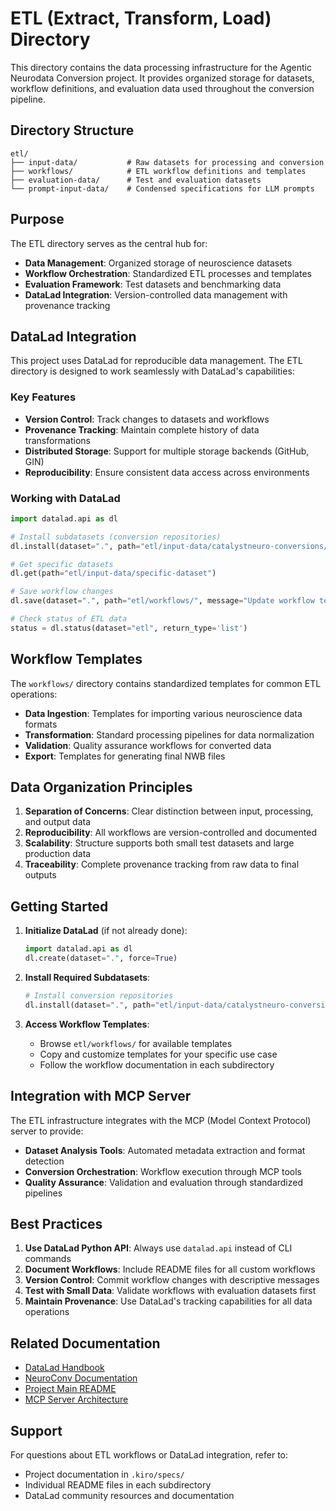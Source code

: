 # ETL (Extract, Transform, Load) Directory

This directory contains the data processing infrastructure for the Agentic
Neurodata Conversion project. It provides organized storage for datasets,
workflow definitions, and evaluation data used throughout the conversion
pipeline.

## Directory Structure

```
etl/
├── input-data/           # Raw datasets for processing and conversion
├── workflows/            # ETL workflow definitions and templates
├── evaluation-data/      # Test and evaluation datasets
└── prompt-input-data/    # Condensed specifications for LLM prompts
```

## Purpose

The ETL directory serves as the central hub for:

- **Data Management**: Organized storage of neuroscience datasets
- **Workflow Orchestration**: Standardized ETL processes and templates
- **Evaluation Framework**: Test datasets and benchmarking data
- **DataLad Integration**: Version-controlled data management with provenance
  tracking

## DataLad Integration

This project uses DataLad for reproducible data management. The ETL directory is
designed to work seamlessly with DataLad's capabilities:

### Key Features

- **Version Control**: Track changes to datasets and workflows
- **Provenance Tracking**: Maintain complete history of data transformations
- **Distributed Storage**: Support for multiple storage backends (GitHub, GIN)
- **Reproducibility**: Ensure consistent data access across environments

### Working with DataLad

```python
import datalad.api as dl

# Install subdatasets (conversion repositories)
dl.install(dataset=".", path="etl/input-data/catalystneuro-conversions/IBL-to-nwb")

# Get specific datasets
dl.get(path="etl/input-data/specific-dataset")

# Save workflow changes
dl.save(dataset=".", path="etl/workflows/", message="Update workflow templates")

# Check status of ETL data
status = dl.status(dataset="etl", return_type='list')
```

## Workflow Templates

The `workflows/` directory contains standardized templates for common ETL
operations:

- **Data Ingestion**: Templates for importing various neuroscience data formats
- **Transformation**: Standard processing pipelines for data normalization
- **Validation**: Quality assurance workflows for converted data
- **Export**: Templates for generating final NWB files

## Data Organization Principles

1. **Separation of Concerns**: Clear distinction between input, processing, and
   output data
2. **Reproducibility**: All workflows are version-controlled and documented
3. **Scalability**: Structure supports both small test datasets and large
   production data
4. **Traceability**: Complete provenance tracking from raw data to final outputs

## Getting Started

1. **Initialize DataLad** (if not already done):

   ```python
   import datalad.api as dl
   dl.create(dataset=".", force=True)
   ```

2. **Install Required Subdatasets**:

   ```python
   # Install conversion repositories
   dl.install(dataset=".", path="etl/input-data/catalystneuro-conversions", recursive=True)
   ```

3. **Access Workflow Templates**:
   - Browse `etl/workflows/` for available templates
   - Copy and customize templates for your specific use case
   - Follow the workflow documentation in each subdirectory

## Integration with MCP Server

The ETL infrastructure integrates with the MCP (Model Context Protocol) server
to provide:

- **Dataset Analysis Tools**: Automated metadata extraction and format detection
- **Conversion Orchestration**: Workflow execution through MCP tools
- **Quality Assurance**: Validation and evaluation through standardized
  pipelines

## Best Practices

1. **Use DataLad Python API**: Always use `datalad.api` instead of CLI commands
2. **Document Workflows**: Include README files for all custom workflows
3. **Version Control**: Commit workflow changes with descriptive messages
4. **Test with Small Data**: Validate workflows with evaluation datasets first
5. **Maintain Provenance**: Use DataLad's tracking capabilities for all data
   operations

## Related Documentation

- [DataLad Handbook](https://handbook.datalad.org/)
- [NeuroConv Documentation](https://neuroconv.readthedocs.io/)
- [Project Main README](../README.md)
- [MCP Server Architecture](../.kiro/specs/mcp-server-architecture/)

## Support

For questions about ETL workflows or DataLad integration, refer to:

- Project documentation in `.kiro/specs/`
- Individual README files in each subdirectory
- DataLad community resources and documentation
